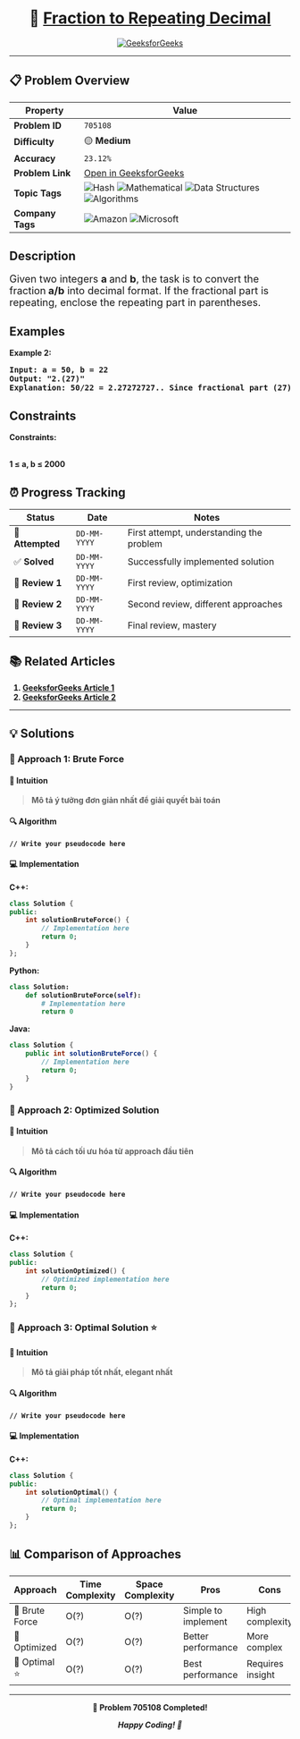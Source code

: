 <div align="center">

# 🧠 [Fraction to Repeating Decimal](https://www.geeksforgeeks.org/problems/a-simple-fraction0921/1)

[![GeeksforGeeks](<https://img.shields.io/badge/GeeksforGeeks-Problem-0F9D58?style=for-the-badge&logo=geeksforgeeks&logoColor=white>)](https://www.geeksforgeeks.org/problems/a-simple-fraction0921/1)

</div>

---

## 📋 Problem Overview

| Property | Value |
|----------|-------|
| **Problem ID** | `705108` |
| **Difficulty** | 🟡 **Medium** |
| **Accuracy** | `23.12%` |
| **Problem Link** | [Open in GeeksforGeeks](https://www.geeksforgeeks.org/problems/a-simple-fraction0921/1) |
| **Topic Tags** | ![Hash](https://img.shields.io/badge/-Hash-blue?style=flat-square) ![Mathematical](https://img.shields.io/badge/-Mathematical-blue?style=flat-square) ![Data Structures](https://img.shields.io/badge/-Data%20Structures-blue?style=flat-square) ![Algorithms](https://img.shields.io/badge/-Algorithms-blue?style=flat-square) |
| **Company Tags** | ![Amazon](https://img.shields.io/badge/-Amazon-orange?style=flat-square) ![Microsoft](https://img.shields.io/badge/-Microsoft-orange?style=flat-square) |

## Description
<!-- description:start -->
<p><span style="font-size: 18px;">Given two integers <strong>a </strong>and <strong>b</strong>, the task is to convert the fraction<strong> a/b</strong> into decimal format. If the fractional part is repeating, enclose the repeating part in parentheses.</span></p>
<p><span style="font-size: 18px;"><strong>
<!-- description:end -->

## Examples

<p><strong class="example">Example 2:</strong></p>
<pre>
<strong>Input:</strong> a = 50, b = 22
<strong>Output:</strong> "2.(27)"
<strong>Explanation:</strong> 50/22 = 2.27272727.. Since fractional part (27) is repeating, it is enclosed in paranthesis.
</pre>

## Constraints

<p><strong>Constraints:</strong></p>
<br />1 ≤ a, b ≤ 2000</span></p>

## ⏰ Progress Tracking

| Status | Date | Notes |
|--------|------|-------|
| 🎯 **Attempted** | `DD-MM-YYYY` | First attempt, understanding the problem |
| ✅ **Solved** | `DD-MM-YYYY` | Successfully implemented solution |
| 🔄 **Review 1** | `DD-MM-YYYY` | First review, optimization |
| 🔄 **Review 2** | `DD-MM-YYYY` | Second review, different approaches |
| 🔄 **Review 3** | `DD-MM-YYYY` | Final review, mastery |

## 📚 Related Articles

1. [GeeksforGeeks Article 1](https://www.geeksforgeeks.org/find-recurring-sequence-fraction/)
2. [GeeksforGeeks Article 2](https://www.geeksforgeeks.org/represent-the-fraction-of-two-numbers-in-the-string-format/)

---

## 💡 Solutions

### 🥉 Approach 1: Brute Force

#### 📝 Intuition
> Mô tả ý tưởng đơn giản nhất để giải quyết bài toán

#### 🔍 Algorithm
```pseudo
// Write your pseudocode here
```

#### 💻 Implementation

**C++:**
```cpp
class Solution {
public:
    int solutionBruteForce() {
        // Implementation here
        return 0;
    }
};
```

**Python:**
```python
class Solution:
    def solutionBruteForce(self):
        # Implementation here
        return 0
```

**Java:**
```java
class Solution {
    public int solutionBruteForce() {
        // Implementation here
        return 0;
    }
}
```

### 🥈 Approach 2: Optimized Solution

#### 📝 Intuition
> Mô tả cách tối ưu hóa từ approach đầu tiên

#### 🔍 Algorithm
```pseudo
// Write your pseudocode here
```

#### 💻 Implementation

**C++:**
```cpp
class Solution {
public:
    int solutionOptimized() {
        // Optimized implementation here
        return 0;
    }
};
```

### 🥇 Approach 3: Optimal Solution ⭐

#### 📝 Intuition
> Mô tả giải pháp tốt nhất, elegant nhất

#### 🔍 Algorithm
```pseudo
// Write your pseudocode here
```

#### 💻 Implementation

**C++:**
```cpp
class Solution {
public:
    int solutionOptimal() {
        // Optimal implementation here
        return 0;
    }
};
```

## 📊 Comparison of Approaches

| Approach | Time Complexity | Space Complexity | Pros | Cons |
|----------|-----------------|------------------|------|------|
| 🥉 Brute Force | O(?) | O(?) | Simple to implement | High complexity |
| 🥈 Optimized   | O(?) | O(?) | Better performance | More complex |
| 🥇 Optimal ⭐  | O(?) | O(?) | Best performance | Requires insight |

---

<div align="center">

**🎯 Problem 705108 Completed!**

*Happy Coding! 🚀*

</div>
